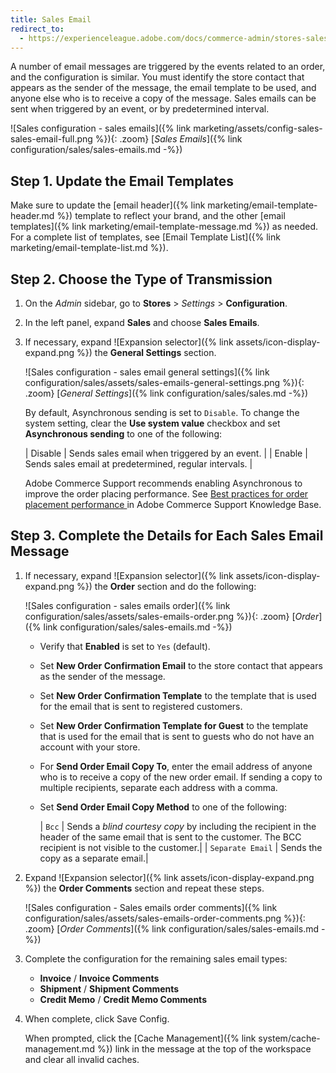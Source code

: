 ```yaml
---
title: Sales Email
redirect_to:
  - https://experienceleague.adobe.com/docs/commerce-admin/stores-sales/site-store/sales-email.html
---
```


A number of email messages are triggered by the events related to an order, and the configuration is similar. You must identify the store contact that appears as the sender of the message, the email template to be used, and anyone else who is to receive a copy of the message. Sales emails can be sent when triggered by an event, or by predetermined interval.

![Sales configuration - sales emails]({% link marketing/assets/config-sales-sales-email-full.png %}){: .zoom}
[_Sales Emails_]({% link configuration/sales/sales-emails.md -%})

## Step 1. Update the Email Templates

Make sure to update the [email header]({% link marketing/email-template-header.md %}) template to reflect your brand, and the other [email templates]({% link marketing/email-template-message.md %}) as needed. For a complete list of templates, see [Email Template List]({% link marketing/email-template-list.md %}).

## Step 2. Choose the Type of Transmission

1. On the _Admin_ sidebar, go to **Stores** > _Settings_ > **Configuration**.

1. In the left panel, expand **Sales** and choose **Sales Emails**.

1. If necessary, expand ![Expansion selector]({% link assets/icon-display-expand.png %}) the **General Settings** section.

    ![Sales configuration - sales email general settings]({% link configuration/sales/assets/sales-emails-general-settings.png %}){: .zoom}
    [_General Settings_]({% link configuration/sales/sales.md -%})

    By default, Asynchronous sending is set to `Disable`. To change the system setting, clear the **Use system value** checkbox and set **Asynchronous sending** to one of the following:

    | Disable | Sends sales email when triggered by an event. |
    | Enable | Sends sales email at predetermined, regular intervals. |

    Adobe Commerce Support recommends enabling Asynchronous to improve the order placing performance. See [Best practices for order placement performance ](https://support.magento.com/hc/en-us/articles/360048170772) in Adobe Commerce Support Knowledge Base.

## Step 3. Complete the Details for Each Sales Email Message

1. If necessary, expand ![Expansion selector]({% link assets/icon-display-expand.png %}) the **Order** section and do the following:

    ![Sales configuration - sales emails order]({% link configuration/sales/assets/sales-emails-order.png %}){: .zoom}
    [_Order_]({% link configuration/sales/sales-emails.md -%})

    - Verify that **Enabled** is set to `Yes` (default).

    - Set **New Order Confirmation Email** to the store contact that appears as the sender of the message.

    - Set **New Order Confirmation Template** to the template that is used for the email that is sent to registered customers.

    - Set **New Order Confirmation Template for Guest** to the template that is used for the email that is sent to guests who do not have an account with your store.

    - For **Send Order Email Copy To**, enter the email address of anyone who is to receive a copy of the new order email. If sending a copy to multiple recipients, separate each address with a comma.

    - Set **Send Order Email Copy Method** to one of the following:

        | `Bcc` | Sends a _blind courtesy copy_ by including the recipient in the header of the same email that is sent to the customer. The BCC recipient is not visible to the customer.|
        | `Separate Email` | Sends the copy as a separate email.|

1. Expand ![Expansion selector]({% link assets/icon-display-expand.png %}) the **Order Comments** section and repeat these steps.

    ![Sales configuration - Sales emails order comments]({% link configuration/sales/assets/sales-emails-order-comments.png %}){: .zoom}
    [_Order Comments_]({% link configuration/sales/sales-emails.md -%})

1. Complete the configuration for the remaining sales email types:

    - **Invoice** / **Invoice Comments**
    - **Shipment** / **Shipment Comments**
    - **Credit Memo** / **Credit Memo Comments**

1. When complete, click <span class="btn">Save Config</span>.

   When prompted, click the [Cache Management]({% link system/cache-management.md %}) link in the message at the top of the workspace and clear all invalid caches.

